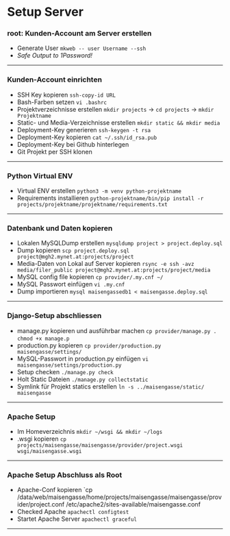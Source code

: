 # Setup Server 

### root: Kunden-Account am Server erstellen
- Generate User `mkweb -- user Username --ssh`
- *Safe Output to 1Password!*
---

### Kunden-Account einrichten
- SSH Key kopieren `ssh-copy-id URL`
- Bash-Farben setzen `vi .bashrc`
- Projektverzeichnisse erstellen `mkdir projects` -> `cd projects` -> `mkdir Projektname`
- Static- und Media-Verzeichnisse erstellen `mkdir static && mkdir media`
- Deployment-Key generieren `ssh-keygen -t rsa`
- Deployment-Key kopieren `cat ~/.ssh/id_rsa.pub`
- Deployment-Key bei Github hinterlegen
- Git Projekt per SSH klonen
---

### Python Virtual ENV
- Virtual ENV erstellen `python3 -m venv python-projektname`
- Requirements installieren `python-projektname/bin/pip install -r projects/projektname/projektname/requirements.txt`
---

### Datenbank und Daten kopieren
- Lokalen MySQLDump erstellen `mysqldump project > project.deploy.sql`   
- Dump kopieren `scp project.deploy.sql project@mgh2.mynet.at:projects/project`
- Media-Daten von Lokal auf Server kopieren `rsync -e ssh -avz media/filer_public project@mgh2.mynet.at:projects/project/media`
- MySQL config file kopieren `cp provider/.my.cnf ~/`
- MySQL Passwort einfügen `vi .my.cnf`
- Dump importieren `mysql maisengassedb1 < maisengasse.deploy.sql` 
---

### Django-Setup abschliessen
- manage.py kopieren und ausführbar machen `cp provider/manage.py .`
   `chmod +x manage.p`
- production.py kopieren `cp provider/production.py maisengasse/settings/`
- MySQL-Passwort in production.py einfügen `vi maisengasse/settings/production.py`
- Setup checken `./manage.py check`
- Holt Static Dateien  `./manage.py collectstatic`
- Symlink für Projekt statics erstellen `ln -s ../maisengasse/static/ maisengasse`
---

### Apache Setup
- Im Homeverzeichnis `mkdir ~/wsgi && mkdir ~/logs`
- .wsgi kopieren `cp projects/maisengasse/maisengasse/provider/project.wsgi wsgi/maisengasse.wsgi`
---

### Apache Setup Abschluss als Root
- Apache-Conf kopieren `cp /data/web/maisengasse/home/projects/maisengasse/maisengasse/provider/project.conf /etc/apache2/sites-available/maisengasse.conf
- Checked Apache `apachectl configtest`
- Startet Apache Server `apachectl graceful`
---
